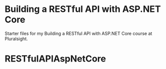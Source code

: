 # Building a RESTful API with ASP.NET Core
Starter files for my Building a RESTful API with ASP.NET Core course at Pluralsight.
# RESTfulAPIAspNetCore
